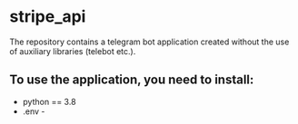 # stripe_api
The repository contains a telegram bot application created without the use of auxiliary libraries (telebot etc.).
## To use the application, you need to install:
- python == 3.8
- .env - 

